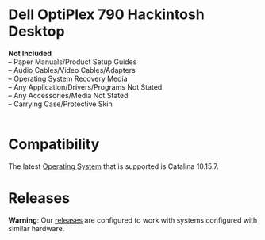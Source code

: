 # Dell OptiPlex 790 Hackintosh Desktop<br>













<strong>Not Included</strong><br>
– Paper Manuals/Product Setup Guides<br>
– Audio Cables/Video Cables/Adapters<br>
– Operating System Recovery Media<br>
– Any Application/Drivers/Programs Not Stated<br>
– Any Accessories/Media Not Stated<br>
– Carrying Case/Protective Skin<br>
<br>
# Compatibility<br>
The latest <a href="https://github.com/Sipylus/OS">Operating System</a> that is supported is Catalina 10.15.7.

# Releases
**Warning**: Our <a href="https://github.com/Sipylus/Dell-OptiPlex-790/releases">releases</a> are configured to work with systems configured with similar hardware.
